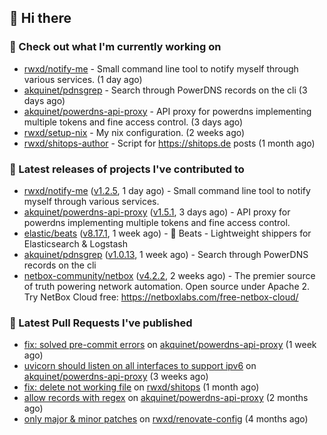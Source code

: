 ## 👋 Hi there

### 👷 Check out what I'm currently working on


- [rwxd/notify-me](https://github.com/rwxd/notify-me) - Small command line tool to notify myself through various services. (1 day ago)
- [akquinet/pdnsgrep](https://github.com/akquinet/pdnsgrep) - Search through PowerDNS records on the cli (3 days ago)
- [akquinet/powerdns-api-proxy](https://github.com/akquinet/powerdns-api-proxy) - API proxy for powerdns implementing multiple tokens and fine access control. (3 days ago)
- [rwxd/setup-nix](https://github.com/rwxd/setup-nix) - My nix configuration. (2 weeks ago)
- [rwxd/shitops-author](https://github.com/rwxd/shitops-author) - Script for https://shitops.de posts (1 month ago)

### 🔭 Latest releases of projects I've contributed to


- [rwxd/notify-me](https://github.com/rwxd/notify-me) ([v1.2.5](https://github.com/rwxd/notify-me/releases/tag/v1.2.5), 1 day ago) - Small command line tool to notify myself through various services.
- [akquinet/powerdns-api-proxy](https://github.com/akquinet/powerdns-api-proxy) ([v1.5.1](https://github.com/akquinet/powerdns-api-proxy/releases/tag/v1.5.1), 3 days ago) - API proxy for powerdns implementing multiple tokens and fine access control.
- [elastic/beats](https://github.com/elastic/beats) ([v8.17.1](https://github.com/elastic/beats/releases/tag/v8.17.1), 1 week ago) - :tropical_fish: Beats - Lightweight shippers for Elasticsearch &amp; Logstash
- [akquinet/pdnsgrep](https://github.com/akquinet/pdnsgrep) ([v1.0.13](https://github.com/akquinet/pdnsgrep/releases/tag/v1.0.13), 1 week ago) - Search through PowerDNS records on the cli
- [netbox-community/netbox](https://github.com/netbox-community/netbox) ([v4.2.2](https://github.com/netbox-community/netbox/releases/tag/v4.2.2), 2 weeks ago) - The premier source of truth powering network automation. Open source under Apache 2. Try NetBox Cloud free: https://netboxlabs.com/free-netbox-cloud/

### 🔨 Latest Pull Requests I've published


- [fix: solved pre-commit errors](https://github.com/akquinet/powerdns-api-proxy/pull/133) on [akquinet/powerdns-api-proxy](https://github.com/akquinet/powerdns-api-proxy) (1 week ago)
- [uvicorn should listen on all interfaces to support ipv6](https://github.com/akquinet/powerdns-api-proxy/pull/128) on [akquinet/powerdns-api-proxy](https://github.com/akquinet/powerdns-api-proxy) (3 weeks ago)
- [fix: delete not working file](https://github.com/rwxd/shitops/pull/17) on [rwxd/shitops](https://github.com/rwxd/shitops) (1 month ago)
- [allow records with regex](https://github.com/akquinet/powerdns-api-proxy/pull/126) on [akquinet/powerdns-api-proxy](https://github.com/akquinet/powerdns-api-proxy) (2 months ago)
- [only major &amp; minor patches](https://github.com/rwxd/renovate-config/pull/2) on [rwxd/renovate-config](https://github.com/rwxd/renovate-config) (4 months ago)
